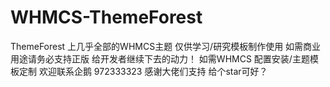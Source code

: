# WHMCS-ThemeForest
ThemeForest 上几乎全部的WHMCS主题
仅供学习/研究模板制作使用 如需商业用途请务必支持正版 给开发者继续下去的动力！
如需WHMCS 配置安装/主题模板定制 欢迎联系企鹅 972333323
感谢大佬们支持 给个star可好？
